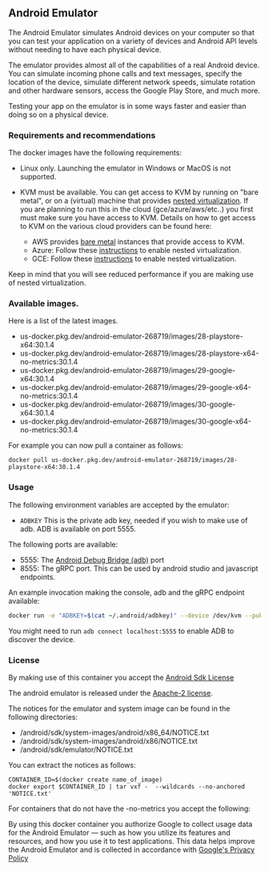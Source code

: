 ## Android Emulator
The Android Emulator simulates Android devices on your computer so that you can test your application on a variety of devices and Android API levels without needing to have each physical device.

The emulator provides almost all of the capabilities of a real Android device. You can simulate incoming phone calls and text messages, specify the location of the device, simulate different network speeds, simulate rotation and other hardware sensors, access the Google Play Store, and much more.

Testing your app on the emulator is in some ways faster and easier than doing so on a physical device.

### Requirements and recommendations
The docker images have the following requirements:

- Linux only. Launching the emulator in Windows or MacOS is not supported.
- KVM must be available. You can get access to KVM by running on "bare metal",
  or on a (virtual) machine that provides [nested
  virtualization](https://blog.turbonomic.com/blog/). If you are planning to run
  this in the cloud (gce/azure/aws/etc..) you first must make sure you have
  access to KVM. Details on how to get access to KVM on the various cloud
  providers can be found here:

    - AWS provides [bare
      metal](https://aws.amazon.com/about-aws/whats-new/2019/02/introducing-five-new-amazon-ec2-bare-metal-instances/)
      instances that provide access to KVM.
    - Azure: Follow these
      [instructions](https://docs.microsoft.com/en-us/azure/virtual-machines/windows/nested-virtualization)
      to enable nested virtualization.
    - GCE: Follow these
      [instructions](https://cloud.google.com/compute/docs/instances/enable-nested-virtualization-vm-instances)
      to enable nested virtualization.

Keep in mind that you will see reduced performance if you are making use of nested virtualization.

### Available images.

Here is a list of the latest images.

* us-docker.pkg.dev/android-emulator-268719/images/28-playstore-x64:30.1.4
* us-docker.pkg.dev/android-emulator-268719/images/28-playstore-x64-no-metrics:30.1.4
* us-docker.pkg.dev/android-emulator-268719/images/29-google-x64:30.1.4
* us-docker.pkg.dev/android-emulator-268719/images/29-google-x64-no-metrics:30.1.4
* us-docker.pkg.dev/android-emulator-268719/images/30-google-x64:30.1.4
* us-docker.pkg.dev/android-emulator-268719/images/30-google-x64-no-metrics:30.1.4

For example you can now pull a container as follows:

    docker pull us-docker.pkg.dev/android-emulator-268719/images/28-playstore-x64:30.1.4

### Usage

The following environment variables are accepted by the emulator:

 - `ADBKEY` This is the private adb key, needed if you wish to make use of adb. ADB is available on port 5555.

The following ports are available:

 - 5555: The [Android Debug Bridge (adb)](https://developer.android.com/studio/command-line/adb) port
 - 8555: The gRPC port. This can be used by android studio and javascript endpoints.

An example invocation making the console, adb and the gRPC endpoint available:
```sh
docker run -e "ADBKEY=$(cat ~/.android/adbkey)" --device /dev/kvm --publish 8554:8554/tcp --publish 5554:5554/tcp --publish 5555:5555/tcp us-docker.pkg.dev/android-emulator-268719/images/28-playstore-x64:30.1.4
```

You might need to run `adb connect localhost:5555` to enable ADB to discover the device.


### License

By making use of this container you accept the [Android Sdk License](https://developer.android.com/studio/terms)

The android emulator is released under the [Apache-2 license](http://www.apache.org/licenses/LICENSE-2.0).

The notices for the emulator and system image can be found in the following directories:

-  /android/sdk/system-images/android/x86_64/NOTICE.txt
-  /android/sdk/system-images/android/x86/NOTICE.txt
-  /android/sdk/emulator/NOTICE.txt

You can extract the notices as follows:

    CONTAINER_ID=$(docker create name_of_image)
    docker export $CONTAINER_ID | tar vxf -  --wildcards --no-anchored 'NOTICE.txt'


For containers that do not have the -no-metrics you accept the following:

By using this docker container you authorize Google to collect usage data for the Android Emulator
— such as how you utilize its features and resources, and how you use it to test applications.
This data helps improve the Android Emulator and is collected in accordance with
[Google's Privacy Policy](http://www.google.com/policies/privacy/)